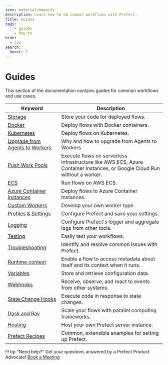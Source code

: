 ```yaml
---
icon: material/magnify
description: Learn how to do common workflows with Prefect.
title: Guides
tags:
    - guides
    - how to
hide:
  - toc
search:
  boost: 2
---
```


# Guides

This section of the documentation contains guides for common workflows and use cases. 

| Keyword                                                  | Description                                                                                        |
| -------------------------------------------------------- | -------------------------------------------------------------------------------------------------- |
| [Storage](/guides/deployment/storage-guide/) | Store your code for deployed flows. |
| [Docker](/guides/deployment/docker/) | Deploy flows with Docker containers. |
| [Kubernetes](/guides/deployment/helm-worker/) | Deploy flows on Kubernetes. |
| [Upgrade from Agents to Workers](/guides/upgrade-guide-agents-to-workers/) | Why and how to upgrade from Agents to Workers. |
| [Push Work Pools](/guides/deployment/push-work-pools/) |  Execute flows on serverless infrastructure like AWS ECS, Azure Container Instances, or Google Cloud Run without a worker. | 
| [ECS](https://prefecthq.github.io/prefect-aws/ecs_guide/) |  Run flows on AWS ECS. |
| [Azure Container Instances](/guides/deployment/aci/) |  Deploy flows to Azure Container Instances. |
| [Custom Workers](/guides/deployment/developing-a-new-worker-type/) | Develop your own worker type. | 
| [Profiles & Settings](/guides/settings/) | Configure Prefect and save your settings. |
| [Logging](/guides/logs/) | Configure Prefect's logger and aggregate logs from other tools. |
| [Testing](/guides/testing/) | Easily test your workflows. |
| [Troubleshooting](/guides/troubleshooting/) | Identify and resolve common issues with Prefect. |
| [Runtime context](/guides/runtime-context/) | Enable a flow to access metadata about itself and its context when it runs.  |
| [Variables](/guides/variables/) | Store and retrieve configuration data. | 
| [Webhooks](/guides/webhooks/) | Receive, observe, and react to events from other systems. |
| [State Change Hooks](/guides/state-change-hooks/) | Execute code in response to state changes. |
| [Dask and Ray](/guides/dask-ray-task-runners/) | Scale your flows with parallel computing frameworks. |
| [Hosting](/guides/host/) | Host your own Prefect server instance. |
| [Prefect Recipes](../recipes/recipes/) |  Common, extensible examples for setting up Prefect. |

!!! tip "Need help?"
    Get your questions answered by a Prefect Product Advocate! [Book a Meeting](https://calendly.com/prefect-experts/prefect-product-advocates?utm_campaign=prefect_docs_cloud&utm_content=prefect_docs&utm_medium=docs&utm_source=docs)
